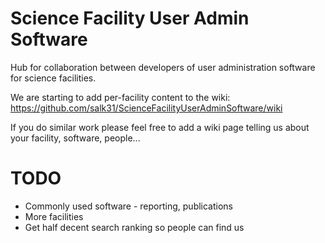 # Science Facility User Admin Software
Hub for collaboration between developers of user administration software for science facilities.

We are starting to add per-facility content to the wiki:
https://github.com/salk31/ScienceFacilityUserAdminSoftware/wiki

If you do similar work please feel free to add a wiki page telling us about your facility, software, people...

TODO
====
* Commonly used software - reporting, publications
* More facilities
* Get half decent search ranking so people can find us



